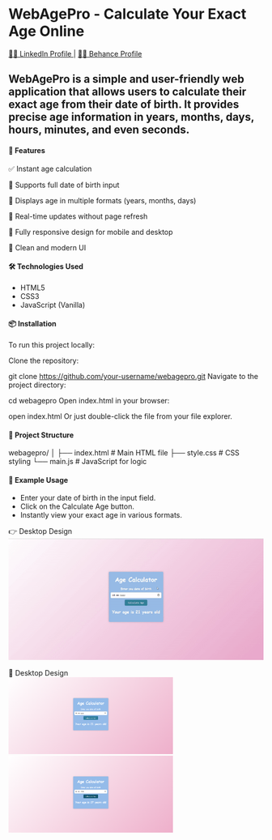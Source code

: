 # WebAgePro - Calculate Your Exact Age Online


<a href="https://www.linkedin.com/in/dharmendraverma95/" target="_blank">🧑‍💻 LinkedIn Profile </a> | <a href="https://www.behance.net/dhirukumar" target="_blank">🧑‍💻 Behance Profile </a>


## WebAgePro is a simple and user-friendly web application that allows users to calculate their exact age from their date of birth. It provides precise age information in years, months, days, hours, minutes, and even seconds.

#### 🚀 Features
✅ Instant age calculation

📅 Supports full date of birth input

🧮 Displays age in multiple formats (years, months, days)

🔁 Real-time updates without page refresh

📱 Fully responsive design for mobile and desktop

🎨 Clean and modern UI

#### 🛠️ Technologies Used
- HTML5
- CSS3
- JavaScript (Vanilla)

#### 📦 Installation
To run this project locally:

Clone the repository:


git clone https://github.com/your-username/webagepro.git
Navigate to the project directory:


cd webagepro
Open index.html in your browser:

open index.html
Or just double-click the file from your file explorer.

#### 📁 Project Structure

webagepro/
│
├── index.html          # Main HTML file
├── style.css           # CSS styling
└── main.js           # JavaScript for logic

#### 🧪 Example Usage
- Enter your date of birth in the input field.
- Click on the Calculate Age button.
- Instantly view your exact age in various formats.


<span>👉 Desktop Design</span><br/>
<a href="https://www.behance.net/gallery/230193671/WebAgePro-Calculate-Your-Exact-Age-Online" target="_blank" >
<img src="/ageCalc.gif" width="575px"/>
</a>

<span>📸 Desktop Design</span><br/>
<a href="https://www.behance.net/gallery/230193671/WebAgePro-Calculate-Your-Exact-Age-Online" target="_blank" >
<img src="./lp1.png" width="325px"/>
<img src="./lp2.png" width="325px"/>
</a>